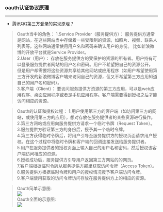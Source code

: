 ### oauth认证协议原理
---
- 腾讯QQ第三方登录的实现原理？
> Oauth当中的角色：
1.Service Provider（服务提供方）：
服务提供方通常是网站，在这些网站当中存储着一些受限制的资源，如照片、视频、联系人列表等。这些网站通常使用用户名和密码来确认用户的身份。
比如新浪微博的开放平台就是Service Provider。 <br>
2.User（用户）：
存放在服务提供方的受保护的资源的所有者。用户持有可以登录服务提供者网站的用户名和密码。用户不希望把自己的资源公开，
但是用户却需要将这些资源共享给其他网站或应用程序（如用户希望使用第三方开发的新浪微博客户端来访问自己的资源，但又不希望第三方应用知道自己的用户名和密码）。<br>
3.客户端（Client）：
要访问服务提供方资源的第三方应用，可以是web应用程序、桌面应用程序或者是手机应用程序。客户端需要得到授权之后才能访问相应的资源。<br>

> Oauth的认证和授权过程：
1.用户使用第三方的客户端（如访问第三方的网站，或使用第三方的应用），想对存放在服务提供者的某些资源进行操作。<br>
2.第三方网站或应用向服务提供方请求一个临时令牌（Request Token）。<br>
3.服务提供方验证第三方的身份后，授予其一个临时令牌。<br>
4.第三方获得临时令牌后，将用户引导至服务提供方的授权页面请求用户授权。在这个过程中将临时令牌和客户端的回调连接发送给服务提供者。<br>
5.用户在服务提供者的授权页面上输入自己的用户名和密码，然后授权该客户端访问相应的资源。<br>
6.授权成功后，服务提供方引导用户返回第三方网站的的网页。<br>
7.客户端根据临时令牌从服务提供方那里获取访问令牌（Access Token）。<br>
8.服务提供方根据临时令牌和用户的授权情况授予客户端访问令牌。<br>
9.客户端使用获取的访问令牌访问存放在服务提供方上的相应的资源。<br>

> Oauth简单示意图:<br>
![](https://github.com/javakam/IShiQing/blob/master/app/src/main/java/com/ishiqing/ace/images/oauth%E7%AE%80%E5%8D%95%E7%A4%BA%E6%84%8F%E5%9B%BE.png) <br>
> Oauth全面的示意图:<br>
![](https://github.com/javakam/IShiQing/blob/master/app/src/main/java/com/ishiqing/ace\images\oauth全面示意图.png)


